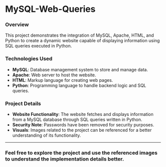# MySQL-Web-Queries

### Overview
This project demonstrates the integration of MySQL, Apache, HTML, and Python to create a dynamic website capable of displaying information using SQL queries executed in Python.

### Technologies Used
- **MySQL**: Database management system to store and manage data.
- **Apache**: Web server to host the website.
- **HTML**: Markup language for creating web pages.
- **Python**: Programming language to handle backend logic and SQL queries.

### Project Details
- **Website Functionality**: The website fetches and displays information from a MySQL database through SQL queries written in Python.
- **Security Note**: Passwords have been removed for security purposes.
- **Visuals**: Images related to the project can be referenced for a better understanding of its functionality.
---

### Feel free to explore the project and use the referenced images to understand the implementation details better.
